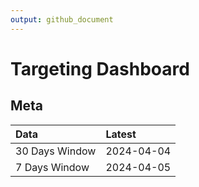 ```yaml
---
output: github_document
---
```


# Targeting Dashboard



## Meta


|Data           |Latest     |
|:--------------|:----------|
|30 Days Window |2024-04-04 |
|7 Days Window  |2024-04-05 |

